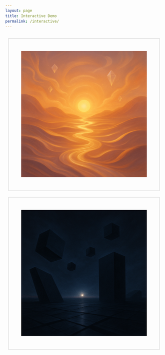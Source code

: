 ```yaml
---
layout: page
title: Interactive Demo
permalink: /interactive/
---
```


<style>
/* ---------- visual layout ---------- */
.interactive-container{
  display:flex;justify-content:center;margin:20px 0;flex-wrap:wrap;
}
.interactive-box{
  border:1px solid #ccc;padding:40px;margin:10px;cursor:pointer;
  text-align:center;flex:1;min-width:200px;
}
.interactive-box img{max-width:100%;height:auto;}
.hidden{display:none;}
#reset-button{padding:10px 20px;font-size:1em;}
</style>

<div class="interactive-container">
  <div id="box-left"  class="interactive-box" role="button" tabindex="0" aria-label="Choose Left">
    <img src="/assets/img/profileA.png" alt="Profile A">
    <div id="widget-container" class="hidden"></div>
  </div>
  <div id="box-right" class="interactive-box" role="button" tabindex="0" aria-label="Choose Right">
    <img src="/assets/img/profileB.png" alt="Profile B">
  </div>
</div>

<div id="result" style="text-align:center;font-weight:bold;font-size:1.5em;" aria-live="polite"></div>

<div style="text-align:center;margin-top:10px;">
  <button id="reset-button" class="hidden">Return</button>
</div>

<!-- ①  LOAD THE WIDGET LIBRARY ONCE, *BEFORE* THE PAGE’S OWN JS RUNS -->
<script src="https://elevenlabs.io/convai-widget/index.js" type="text/javascript"></script>

<script>
document.addEventListener('DOMContentLoaded', () => {
  const left      = document.getElementById('box-left');
  const right     = document.getElementById('box-right');
  const result    = document.getElementById('result');
  const resetBtn  = document.getElementById('reset-button');
  const widgetBox = document.getElementById('widget-container');

  /* ---------- helper to mount (or remount) the widget ---------- */
  function mountWidget() {
    widgetBox.innerHTML =
      '<elevenlabs-convai agent-id="agent_01jzkq8v1sf1ctbsswk0xykeq5"></elevenlabs-convai>';
    widgetBox.classList.remove('hidden');

    if (window.ElevenLabsConvai?.mountAll) {
      window.ElevenLabsConvai.mountAll();
    } else {
      /* falls back to retry until the script finishes parsing */
      let attempts = 0;
      const timer = setInterval(() => {
        if (window.ElevenLabsConvai?.mountAll) {
          clearInterval(timer);
          window.ElevenLabsConvai.mountAll();
        } else if (++attempts === 30) {          // 3 s timeout
          clearInterval(timer);
          console.error('Timed-out waiting for ElevenLabsConvai.');
        }
      }, 100);
    }
  }

  /* ---------- ui state handlers ---------- */
  function pickLeft()  { right.classList.add('hidden'); result.textContent='LEFT';
                         resetBtn.classList.remove('hidden'); mountWidget(); }
  function pickRight() { left .classList.add('hidden'); result.textContent='RIGHT';
                         resetBtn.classList.remove('hidden');
                         widgetBox.innerHTML=''; widgetBox.classList.add('hidden'); }
  function reset()     { left .classList.remove('hidden'); right.classList.remove('hidden');
                         result.textContent=''; widgetBox.innerHTML='';
                         widgetBox.classList.add('hidden'); resetBtn.classList.add('hidden'); }

  left .addEventListener('click', pickLeft);   left .addEventListener('keypress', e => e.key==='Enter'&&pickLeft());
  right.addEventListener('click', pickRight);  right.addEventListener('keypress',e => e.key==='Enter'&&pickRight());
  resetBtn.addEventListener('click', reset);
});
</script>
